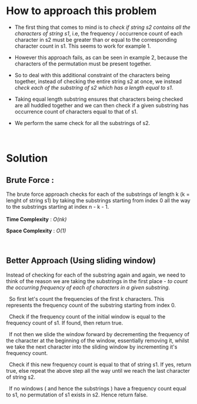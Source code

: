 # How to approach this problem

- The first thing that comes to mind is to _check if string s2 contains all the characters of string s1_, i.e, the frequency / occurrence count of each character in s2 must be greater than or equal to the corresponding character count in s1. This seems to work for example 1.

- However this approach fails, as can be seen in example 2, because the characters of the permutation must be present together.

- So to deal with this additional constraint of the characters being together, instead of checking the entire string s2 at once, we instead _check each of the substring of s2 which has a length equal to s1_.

- Taking equal length substring ensures that characters being checked are all huddled together and we can then check if a given substring has occurrence count of characters equal to that of s1.

- We perform the same check for all the substrings of s2.

&nbsp;
&nbsp;

# Solution

## Brute Force :

The brute force approach checks for each of the substrings of length k (k = lenght of string s1) by taking the substrings starting from index 0 all the way to the substrings starting at index n - k - 1.
<br>
<br>
**Time Complexity** : _O(nk)_

**Space Complexity** : _O(1)_

&nbsp;

## Better Approach (Using sliding window)

Instead of checking for each of the substring again and again, we need to think of the reason we are taking the substrings in the first place - _to count the occurring frequency of each of characters in a given substring_.

&nbsp;
So first let's count the frequencies of the first k characters. This represents the frequency count of the substring starting from index 0.

&nbsp;
Check if the frequency count of the initial window is equal to the frequency count of s1. If found, then return true.

&nbsp;
If not then we slide the window forward by  decrementing the frequency of the character at the beginning of the window, essentially removing it, whilst we take the next character into the sliding window by incrementing it's frequency count.

&nbsp;
Check if this new frequency count is equal to that of string s1. If yes, return true, else repeat the above step all the way until we reach the last character of string s2.

&nbsp;
If no windows ( and hence the substrings ) have a frequency count equal to s1, no permutation of s1 exists in s2. Hence return false.
